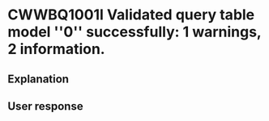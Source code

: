 # CWWBQ1001I Validated query table model ''0'' successfully: 1 warnings, 2 information.

## Explanation

## User response